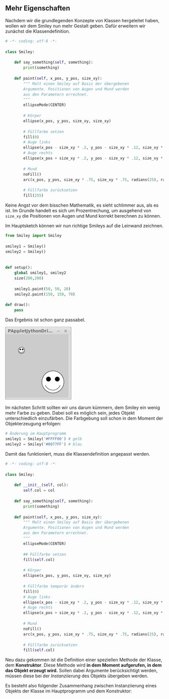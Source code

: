 ## Mehr Eigenschaften

Nachdem wir die grundlegenden Konzepte von Klassen hergeleitet haben, wollen wir dem Smiley nun mehr Gestalt geben. Dafür erweitern wir zunächst die Klassendefinition.

```python
# -*- coding: utf-8 -*-

class Smiley:    
    
    def say_something(self, something):
        print(something)
        
    def paint(self, x_pos, y_pos, size_xy):
        """ Malt einen Smiley auf Basis der übergebenen
        Argumente. Positionen von Augen und Mund werden
        aus den Parametern errechnet.
        """ 
        ellipseMode(CENTER)
        
        # Körper
        ellipse(x_pos, y_pos, size_xy, size_xy)
        
        # Füllfarbe setzen
        fill(0)
        # Auge links
        ellipse(x_pos - size_xy * .2, y_pos - size_xy * .12, size_xy * .2, size_xy * .2)
        # Auge rechts
        ellipse(x_pos + size_xy * .2, y_pos - size_xy * .12, size_xy * .2, size_xy * .2)
        
        # Mund
        noFill()
        arc(x_pos, y_pos, size_xy * .75, size_xy * .75, radians(25), radians(155));
        
        # Füllfarbe zurücksetzen
        fill(255)
```

Keine Angst vor dem bisschen Mathematik, es sieht schlimmer aus, als es ist. Im Grunde handelt es sich um Prozentrechung, um ausgehend von `size_xy` die Positionen von Augen und Mund korrekt berechnen zu können.

Im Hauptsketch können wir nun richtige Smileys auf die Leinwand zeichnen.

```python
from Smiley import Smiley

smiley1 = Smiley()
smiley2 = Smiley()


def setup():
    global smiley1, smiley2
    size(200,200)

    smiley1.paint(50, 50, 20)
    smiley2.paint(150, 150, 70)

def draw():
    pass
```

Das Ergebnis ist schon ganz passabel.

![Zwei Smileys](../images/zwei-smileys.png)

Im nächsten Schritt sollten wir uns darum kümmern, dem Smiley ein wenig mehr Farbe zu geben. Dabei soll es möglich sein, jedes Objekt unterschiedlich einzufärben. Die Farbgebung soll schon in dem Moment der Objekterzeugung erfolgen:

```python
# Änderung im Hauptprogramm
smiley1 = Smiley('#FFFF00') # gelb
smiley2 = Smiley('#0077FF') # blau
```

Damit das funktioniert, muss die Klassendefinition angepasst werden.

```python
# -*- coding: utf-8 -*-

class Smiley:    
    
    def __init__(self, col):
        self.col = col
    
    def say_something(self, something):
        print(something)
        
    def paint(self, x_pos, y_pos, size_xy):
        """ Malt einen Smiley auf Basis der übergebenen
        Argumente. Positionen von Augen und Mund werden
        aus den Parametern errechnet.
        """ 
        ellipseMode(CENTER)
        
        ## Füllfarbe setzen
        fill(self.col)
        
        # Körper
        ellipse(x_pos, y_pos, size_xy, size_xy)
        
        # Füllfarbe temporär ändern
        fill(0)
        # Auge links
        ellipse(x_pos - size_xy * .2, y_pos - size_xy * .12, size_xy * .2, size_xy * .2)
        # Auge rechts
        ellipse(x_pos + size_xy * .2, y_pos - size_xy * .12, size_xy * .2, size_xy * .2)
        
        # Mund
        noFill()
        arc(x_pos, y_pos, size_xy * .75, size_xy * .75, radians(25), radians(155));
        
        # Füllfarbe zurücksetzen
        fill(self.col)
```

Neu dazu gekommen ist die Definition einer speziellen Methode der Klasse, dem **Konstruktor**. Diese Methode wird **in dem Moment aufgerufen, in dem das Objekt erzeugt wird.** Sollen dabei Argumente berücksichtigt werden, müssen diese bei der *Instanziierung* des Objekts übergeben werden.

Es besteht also folgender Zusammenhang zwischen Instanziierung eines Objekts der Klasse im Hauptprogramm und dem Konstruktor:

```python

```